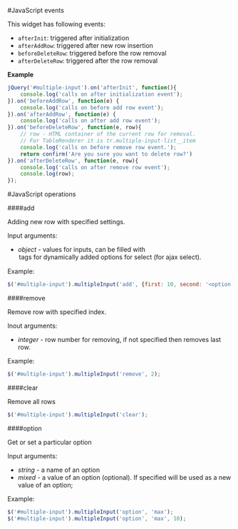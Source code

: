 #JavaScript events

This widget has following events:
 - `afterInit`: triggered after initialization
 - `afterAddRow`: triggered after new row insertion
 - `beforeDeleteRow`: triggered before the row removal
 - `afterDeleteRow`: triggered after the row removal

**Example**

```js
jQuery('#multiple-input').on('afterInit', function(){
    console.log('calls on after initialization event');
}).on('beforeAddRow', function(e) {
    console.log('calls on before add row event');
}).on('afterAddRow', function(e) {
    console.log('calls on after add row event');
}).on('beforeDeleteRow', function(e, row){
    // row - HTML container of the current row for removal.
    // For TableRenderer it is tr.multiple-input-list__item
    console.log('calls on before remove row event.');
    return confirm('Are you sure you want to delete row?')
}).on('afterDeleteRow', function(e, row){
    console.log('calls on after remove row event');
    console.log(row);
});
```

#JavaScript operations

####add

Adding new row with specified settings.

Input arguments:
- *object* - values for inputs, can be filled with <option> tags for dynamically added options for select (for ajax select).
 
Example:

```js
$('#multiple-input').multipleInput('add', {first: 10, second: '<option value="2" selected="selected">second</option>'});
```

####remove

Remove row with specified index.

Inout arguments:
- *integer* - row number for removing, if not specified then removes last row.

Example:

```js
$('#multiple-input').multipleInput('remove', 2);
```

####clear

Remove all rows

```js
$('#multiple-input').multipleInput('clear');
```

####option

Get or set a particular option

Input arguments:
- *string* - a name of an option
- *mixed* - a value of an option (optional). If specified will be used as a new value of an option;

Example:

```js
$('#multiple-input').multipleInput('option', 'max');
$('#multiple-input').multipleInput('option', 'max', 10);

```


